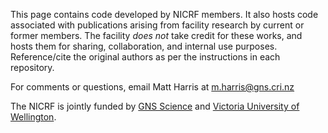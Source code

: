 This page contains code developed by NICRF members. It also hosts code associated with publications arising from facility research by current or former members. The facility *does not* take credit for these works, and hosts them for sharing, collaboration, and internal use purposes. Reference/cite the original authors as per the instructions in each repository.

For comments or questions, email Matt Harris at m.harris@gns.cri.nz

The NICRF is jointly funded by [GNS Science](https://www.gns.cri.nz/) and [Victoria University of Wellington](https://www.wgtn.ac.nz/).
